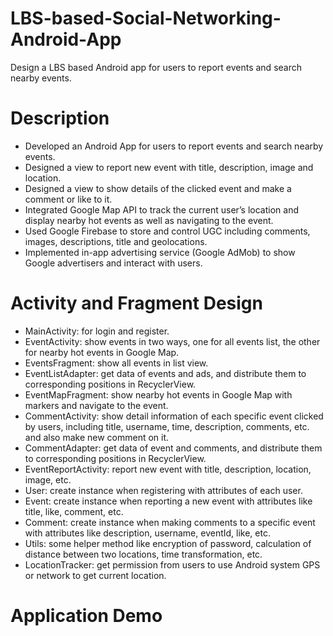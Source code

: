 # LBS-based-Social-Networking-Android-App
Design a LBS based Android app for users to report events and search nearby events.

# Description
* Developed an Android App for users to report events and search nearby events.
* Designed a view to report new event with title, description, image and location.
* Designed a view to show details of the clicked event and make a comment or like to it.
* Integrated Google Map API to track the current user’s location and display nearby hot events as well as navigating to the event.
* Used Google Firebase to store and control UGC including comments, images, descriptions, title and geolocations.
* Implemented in-app advertising service (Google AdMob) to show Google advertisers and interact with users.


# Activity and Fragment Design
* MainActivity: for login and register.
* EventActivity: show events in two ways, one for all events list, the other for nearby hot events in Google Map.
* EventsFragment: show all events in list view.
* EventListAdapter: get data of events and ads, and distribute them to corresponding positions in RecyclerView.
* EventMapFragment: show nearby hot events in Google Map with markers and navigate to the event.
* CommentActivity: show detail information of each specific event clicked by users, including title, username, time, description, comments, etc. and also make new comment on it.
* CommentAdapter: get data of event and comments, and distribute them to corresponding positions in RecyclerView.
* EventReportActivity: report new event with title, description, location, image, etc.
* User: create instance when registering with attributes of each user.
* Event: create instance when reporting a new event with attributes like title, like, comment, etc.
* Comment: create instance when making comments to a specific event with attributes like description, username, eventId, like, etc.
* Utils: some helper method like encryption of password, calculation of distance between two locations, time transformation, etc.
* LocationTracker: get permission from users to use Android system GPS or network to get current location.

# Application Demo
